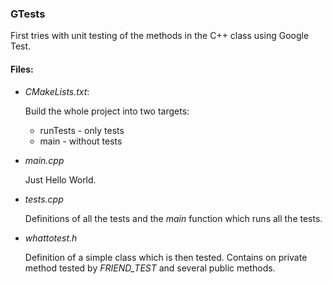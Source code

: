 ### GTests
First tries with unit testing of the methods in the C++ class using Google Test.


#### Files:

- *CMakeLists.txt*:

   Build the whole project into two targets:
   - runTests - only tests
   - main - without tests

- *main.cpp*

   Just Hello World.

- *tests.cpp*

   Definitions of all the tests and the *main* function which runs all the tests.

- *whattotest.h*

   Definition of a simple class which is then tested. Contains on private method
   tested by
   *FRIEND_TEST* and several public methods.
